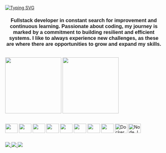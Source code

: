 <!-- Header Section -->
[![Typing SVG](https://readme-typing-svg.demolab.com?font=Fira+Code&pause=1000&color=FC4C02&width=435&lines=->%20Welcome+to+my+profile)](https://git.io/typing-svg)
<h3 align="center">
  <font face="Arial">Fullstack developer in constant search for improvement and continuous learning. Passionate about coding, my journey is marked by a commitment to building resilient and efficient systems. I like to always experience new challenges, as these are where there are opportunities to grow and expand my skills.
  </font>
</h3>
<br/>
  
<!-- GitHub Infos -->
<div>
  <img height="180em" src="https://github-readme-stats.vercel.app/api?username=DanielMiret&show_icons=true&theme=dark&include_all_commits=true&count_private=true"/>
  <img height="180em" src="https://github-readme-stats.vercel.app/api/top-langs/?username=DanielMiret&layout=compact&langs_count=16&theme=dark"/>
</div>

##
<!-- Technologies Section -->
<div style="display: inline_block">
  <img align="center" height="30" width="40" src="https://cdn.jsdelivr.net/gh/devicons/devicon/icons/python/python-original.svg" />
  <img align="center" height="30" width="40" src="https://cdn.jsdelivr.net/gh/devicons/devicon/icons/javascript/javascript-original.svg" />
  <img align="center" height="30" width="40" src="https://cdn.jsdelivr.net/gh/devicons/devicon/icons/typescript/typescript-original.svg" />
  <img align="center" height="30" width="40" src="https://cdn.jsdelivr.net/gh/devicons/devicon/icons/svelte/svelte-original.svg" />
  <img align="center" height="30" width="40" src="https://cdn.jsdelivr.net/gh/devicons/devicon/icons/react/react-original.svg" />
  <img align="center" height="30" width="40" src="https://cdn.jsdelivr.net/gh/devicons/devicon/icons/html5/html5-original-wordmark.svg" />
  <img align="center" height="30" width="40" src="https://cdn.jsdelivr.net/gh/devicons/devicon/icons/css3/css3-original-wordmark.svg" />
  <img align="center" height="30" width="40" src="https://cdn.jsdelivr.net/gh/devicons/devicon/icons/bootstrap/bootstrap-original.svg" />
  <img align="center" height="30" width="40" src="https://cdn.jsdelivr.net/gh/devicons/devicon/icons/docker/docker-original.svg" title="Docker"/>
  <img align="center" height="30" width="40" src="https://cdn.jsdelivr.net/gh/devicons/devicon/icons/nodejs/nodejs-original-wordmark.svg" title="Node.JS"/>
</div>

##

<div>
  <a href="mailto:danielmiretn@gmail.com" target="_blank">
    <img src="https://img.shields.io/badge/Gmail-c71610?style=for-the-badge&logo=gmail&logoColor=white"/>
  </a>
  <a href="https://www.linkedin.com/in/dantti/" target="_blank">
    <img src="https://img.shields.io/badge/-Linkedin-0e76a8?style=for-the-badge&logo=instagram&logoColor=white" />
  </a>
   <a href="https://steamcommunity.com/id/Dantti/" target="_blank">
    <img src="https://img.shields.io/badge/-Steam-151515?style=for-the-badge&logo=steam&logoColor=white" />
  </a>
</div>
